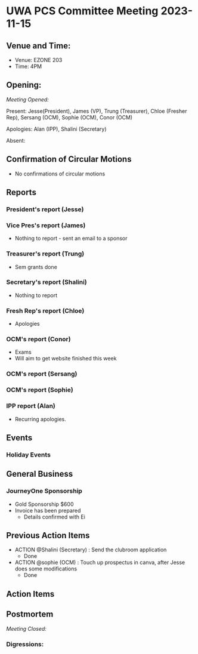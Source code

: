 # UWA PCS Committee Meeting 2023-11-15

## Venue and Time:
- Venue: EZONE 203
- Time: 4PM

## Opening:

_Meeting Opened:_ 

Present: Jesse(President), James (VP), Trung (Treasurer), Chloe (Fresher Rep), Sersang (OCM), Sophie (OCM), Conor (OCM)

Apologies: Alan (IPP), Shalini (Secretary)

Absent: 

## Confirmation of Circular Motions
- No confirmations of circular motions

## Reports

### President's report (Jesse)


### Vice Pres's report (James)
- Nothing to report - sent an email to a sponsor

### Treasurer's report (Trung)
- Sem grants done

### Secretary's report (Shalini)
- Nothing to report

### Fresh Rep's report (Chloe)
- Apologies

### OCM's report (Conor)
- Exams
- Will aim to get website finished this week

### OCM's report (Sersang)

### OCM's report (Sophie)

### IPP report (Alan)
- Recurring apologies.

## Events
### Holiday Events

## General Business
### JourneyOne Sponsorship
- Gold Sponsorship $600
- Invoice has been prepared
    - Details confirmed with Ei

## Previous Action Items
* ACTION @Shalini (Secretary)  : Send the clubroom application
    * Done
* ACTION @sophie (OCM)  : Touch up prospectus in canva, after Jesse does some modifications
    * Done

## Action Items


## Postmortem

_Meeting Closed:_ 

### Digressions: 
